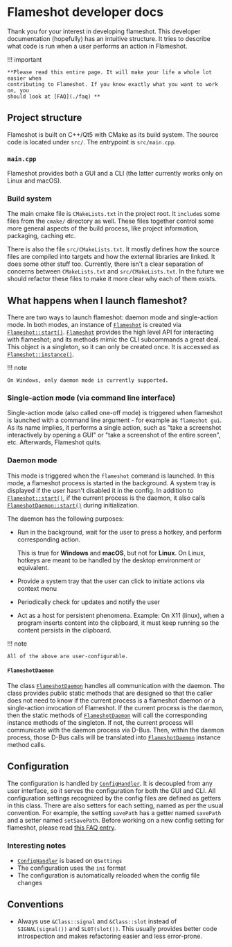 # Flameshot developer docs

Thank you for your interest in developing flameshot. This developer
documentation (hopefully) has an intuitive structure. It tries to describe what
code is run when a user performs an action in Flameshot.

!!! important

    **Please read this entire page. It will make your life a whole lot easier when
    contributing to Flameshot. If you know exactly what you want to work on, you
    should look at [FAQ](./faq) **

## Project structure

Flameshot is built on C++/Qt5 with CMake as its build system. The source code is
located under `src/`. The entrypoint is `src/main.cpp`.

### `main.cpp`

Flameshot provides both a GUI and a CLI (the latter currently works only on
Linux and macOS).

### Build system

The main cmake file is `CMakeLists.txt` in the project root. It `include`s some
files from the `cmake/` directory as well. These files together control some
more general aspects of the build process, like project information, packaging,
caching etc.

There is also the file `src/CMakeLists.txt`. It mostly defines how the source
files are compiled into targets and how the external libraries are linked. It
does some other stuff too. Currently, there isn't a clear separation of concerns
between `CMakeLists.txt` and `src/CMakeLists.txt`. In the future we should
refactor these files to make it more clear why each of them exists.

## What happens when I launch flameshot?
There are two ways to launch flameshot: daemon mode and single-action mode. In
both modes, an instance of [`Flameshot`][Flameshot] is created via
[`Flameshot::start()`][Flameshot::start]. [`Flameshot`][Flameshot] provides the
high level API for interacting with flameshot; and its methods mimic the CLI
subcommands a great deal. This object is a singleton, so it can only be created
once. It is accessed as [`Flameshot::instance()`][Flameshot::instance].

!!! note

    On Windows, only daemon mode is currently supported.

### Single-action mode (via command line interface)
Single-action mode (also called one-off mode) is triggered when flameshot is
launched with a command line argument - for example as `flameshot gui`. As its
name implies, it performs a single action, such as "take a screenshot
interactively by opening a GUI" or "take a screenshot of the entire screen",
etc. Afterwards, Flameshot quits.

### Daemon mode
This mode is triggered when the `flameshot` command is launched. In this mode, a
flameshot process is started in the background. A system tray is displayed if
the user hasn't disabled it in the config. In addition to [`Flameshot::start()`][Flameshot::start],
if the current process is the daemon, it also calls [`FlameshotDaemon::start()`][FlameshotDaemon::start]
during initialization.

The daemon has the following purposes:

- Run in the background, wait for the user to press a hotkey, and perform
  corresponding action.

    This is true for **Windows** and **macOS**, but not for **Linux**. On Linux, hotkeys
    are meant to be handled by the desktop environment or equivalent.

- Provide a system tray that the user can click to initiate actions via context
  menu

- Periodically check for updates and notify the user

- Act as a host for persistent phenomena. Example: On X11 (linux), when a program
  inserts content into the clipboard, it must keep running so the content
  persists in the clipboard.

!!! note

    All of the above are user-configurable.

#### `FlameshotDaemon`
The class [`FlameshotDaemon`][FlameshotDaemon] handles all communication with
the daemon. The class provides public static methods that are designed so that
the caller does not need to know if the current process is a flameshot daemon or
a single-action invocation of Flameshot. If the current process is the daemon,
then the static methods of [`FlameshotDaemon`][FlameshotDaemon] will call the
corresponding instance methods of the singleton. If not, the current process
will communicate with the daemon process via D-Bus. Then, within the daemon
process, those D-Bus calls will be translated into
[`FlameshotDaemon`][FlameshotDaemon] instance method calls.

## Configuration
The configuration is handled by [`ConfigHandler`][ConfigHandler]. It is
decoupled from any user interface, so it serves the configuration for both the
GUI and CLI. All configuration settings recognized by the config files are
defined as getters in this class. There are also setters for each setting, named
as per the usual convention. For example, the setting `savePath` has a getter
named `savePath` and a setter named `setSavePath`. Before working on a new
config setting for flameshot, please read [this FAQ
entry][faq:add-config-setting].

### Interesting notes

- [`ConfigHandler`][ConfigHandler] is based on `QSettings`
- The configuration uses the `ini` format
- The configuration is automatically reloaded when the config file changes

## Conventions

- Always use `&Class::signal` and `&Class::slot` instead of `SIGNAL(signal())`
  and `SLOT(slot())`. This usually provides better code introspection and makes
  refactoring easier and less error-prone.

[Flameshot]: flameshot/classFlameshot
[Flameshot::instance]: flameshot/classFlameshot#function-instance
[Flameshot::start]: flameshot/classFlameshot#function-start
[ConfigHandler]: flameshot/classConfigHandler
[FlameshotDaemon]: flameshot/classFlameshotDaemon
[FlameshotDaemon::start]: flameshot/classFlameshotDaemon#function-start
[confighandler.h]: flameshot/confighandler_8h
[confighandler.cpp]: flameshot/confighandler_8cpp

[faq:add-config-setting]: faq/#how-do-i-add-a-new-config-setting

[matrix-room]: https://matrix.to/#/#flameshot-org:matrix.org
